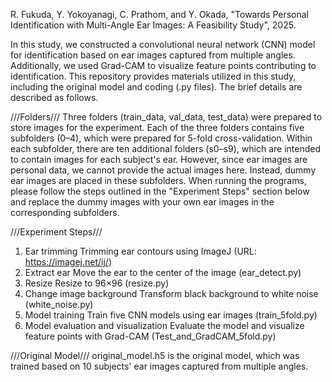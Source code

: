 R. Fukuda, Y. Yokoyanagi, C. Prathom, and Y. Okada, "Towards Personal Identification with Multi-Angle Ear Images: A Feasibility Study", 2025.

In this study, we constructed a convolutional neural network (CNN) model for identification based on ear images captured from multiple angles. Additionally, we used Grad-CAM to visualize feature points contributing to identification. This repository provides materials utilized in this study, including the original model and coding (.py files). The brief details are described as follows.

///Folders///
Three folders (train_data, val_data, test_data) were prepared to store images for the experiment. Each of the three folders contains five subfolders (0–4), which were prepared for 5-fold cross-validation.
Within each subfolder, there are ten additional folders (s0–s9), which are intended to contain images for each subject's ear. However, since ear images are personal data, we cannot provide the actual images here. Instead, dummy ear images are placed in these subfolders. When running the programs, please follow the steps outlined in the "Experiment Steps" section below and replace the dummy images with your own ear images in the corresponding subfolders.

///Experiment Steps///
1.	Ear trimming
Trimming ear contours using ImageJ (URL: https://imagej.net/ij/)
2.	Extract ear
Move the ear to the center of the image (ear_detect.py)
3.	Resize
Resize to 96×96 (resize.py)
4.	Change image background
Transform black background to white noise (white_noise.py)
5.	Model training
Train five CNN models using ear images (train_5fold.py)
6.	Model evaluation and visualization
Evaluate the model and visualize feature points with Grad-CAM (Test_and_GradCAM_5fold.py)

///Original Model///
original_model.h5 is the original model, which was trained based on 10 subjects' ear images captured from multiple angles.
